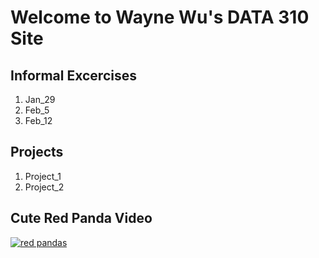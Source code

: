 # Welcome to Wayne Wu's DATA 310 Site

## Informal Excercises 

1. Jan_29
2. Feb_5
3. Feb_12

## Projects 

1. Project_1
2. Project_2

## Cute Red Panda Video

[![red pandas](http://img.youtube.com/vi/bQTr5gL-lh4/0.jpg)](http://www.youtube.com/watch?v=bQTr5gL-lh4 "Trust me, it's very cute.")
